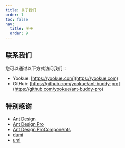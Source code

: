 ```yaml
---
title: 关于我们
order: 1
toc: false
nav:
  title: 关于
  order: 9
---
```


## 联系我们

您可以通过以下方式访问我们：

- Yookue: [https://yookue.com](https://yookue.com)
- GitHub: [https://github.com/yookue/ant-buddy-pro](https://github.com/yookue/ant-buddy-pro)

## 特别感谢

- [Ant Design](https://ant.design)
- [Ant Design Pro](https://pro.ant.design)
- [Ant Design ProComponents](https://pro-components.antdigital.dev)
- [dumi](https://d.umijs.org/)
- [umi](https://umijs.org)
